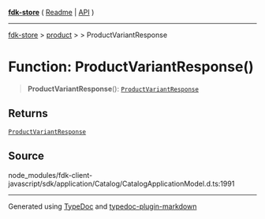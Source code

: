 [**fdk-store**](../../../README.md) ( [Readme](../../../README.md) \| [API](../../../API.md) )

---

[fdk-store](../../../API.md) > [product](../../README.md) > [<internal>](../README.md) > ProductVariantResponse

# Function: ProductVariantResponse()

> **ProductVariantResponse**(): [`ProductVariantResponse`](../type-aliases/type-alias.ProductVariantResponse.md)

## Returns

[`ProductVariantResponse`](../type-aliases/type-alias.ProductVariantResponse.md)

## Source

node_modules/fdk-client-javascript/sdk/application/Catalog/CatalogApplicationModel.d.ts:1991

---

Generated using [TypeDoc](https://typedoc.org/) and [typedoc-plugin-markdown](https://www.npmjs.com/package/typedoc-plugin-markdown)
